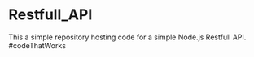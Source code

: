 # Restfull_API
This a simple repository hosting code for a simple Node.js Restfull API. #codeThatWorks
